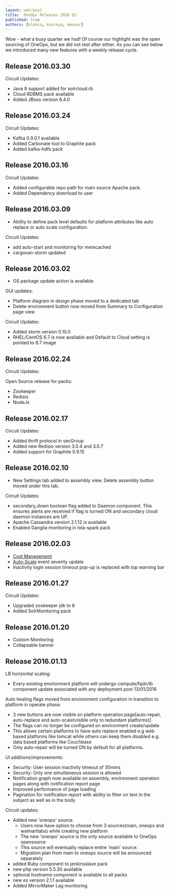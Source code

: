 ```yaml
---
layout: wmt/post
title:  OneOps Releases 2016 Q1
published: true
authors: [klohia, ksaroya, mmoser]
---
```


Wow - what a busy quarter we had! Of course our highlight was the open sourcing of OneOps, but we did not rest
after either. As you can see below we introduced many new features with a weekly release cycle.

<!--more-->

## Release 2016.03.30

Circuit Updates:

- Java 8 support added for solrcloud.rb
- Cloud RDBMS pack available
- Added JBoss version 6.4.0

## Release 2016.03.24

Circuit Updates:

- Kafka 0.9.0.1 available
- Added Carbonate tool to Graphite pack
- Added kafka-hdfs pack

## Release 2016.03.16

Circuit Updates:

- Added configurable repo path for main source Apache pack.
- Added Dependency download to user

## Release 2016.03.09

- Ability to define pack level defaults for platform attributes like auto replace or auto scale configuration.

Circuit Updates:

- add auto-start and monitoring for memcached
- cargovan-storm updated

## Release 2016.03.02

- OS package update action is available.

GUI updates:

- Platform diagram in design phase moved to a dedicated tab
- Delete environment button now moved from Summary to Configuration page view

Circuit Updates:

- Added storm version 0.10.0
- RHEL/CentOS 6.7 is now available and Default to Cloud setting is pointed to 6.7 image

## Release 2016.02.24

Circuit Updates:

Open Source release for packs:

- Zookeeper
- Redisio
- NodeJs

## Release 2016.02.17

Circuit Updates:

- Added thrift protocol in secGroup
- Added new Redisio version 3.0.4 and 3.0.7
- Added support for Graphite 0.9.15

## Release 2016.02.10

- New Settings tab added to assembly view. Delete assembly button moved under this tab.

Circuit Updates:

- secondary_down boolean flag added to Daemon component. This ensures alerts are received if flag is turned ON and
  secondary cloud daemon instances are UP.
- Apache Cassandra version 2.1.12 is available
- Enabled Ganglia monitoring in lola-spark pack

## Release 2016.02.03

- [Cost Management](/user/account/cost-management.html)
- [Auto-Scale](/user/operation/auto-scale.html) event severity update
- Inactivity login session timeout pop-up is replaced with top warning bar

## Release 2016.01.27

Circuit Updates:

- Upgraded zookeeper jdk to 8
- Added SolrMonitoring pack

## Release 2016.01.20

- Custom Monitoring
- Collapsable banner

## Release 2016.01.13

LB horizontal scaling:

- Every existing environment platform will undergo compute/fqdn/lb component update associated with any deployment
  post 13/01/2016

Auto healing flags moved from environment configuration in transition to platform in operate phase:

- 3 new buttons are now visible on platform operation
  page[auto-repair, auto-replace and auto-scale(visible only to redundant platforms)]
- The flags can no longer be configured on environment create/update
- This allows certain platforms to have auto replace enabled e.g web based platforms like tomcat while others can
  keep them disabled e.g. data based platforms like Couchbase
- Only auto-repair will be turned ON by default for all platforms.

UI additions/improvements:

- Security: User session inactivity timeout of 30mins
- Security: Only one simultaneous session is allowed
- Notification graph now available on assembly, environment operation pages along with notification report page
- Improved performance of page loading
- Pagination for notification report with ability to filter on text in the subject as well as in the body

Circuit updates:

- Added new 'oneops' source.
  - Users now have option to choose from 3 sources(main, oneops and walmartlabs) while creating new platform
  - The new 'oneops' source is the only source available to OneOps opensource
  - This source will eventually replace entire 'main' source.
  - Migration plan from main to oneops source will be announced separately
- added Ruby component to jenkinsslave pack
- new php version 5.5.30 available
- optional hostname component is available to all packs
- new es version 2.1.1 available
- Added MirrorMaker Lag monitoring
